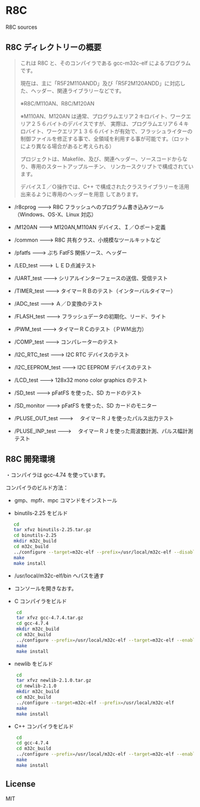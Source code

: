 R8C
=========

R8C sources 

## R8C ディレクトリーの概要

> これは R8C と、そのコンパイラである gcc-m32c-elf によるプログラムです。
>
> 現在は、主に「R5F2M110ANDD」及び「R5F2M120ANDD」に対応した、ヘッダー、関連ライブラリーなどです。
>
> ※R8C/M110AN、R8C/M120AN
>
> ※M110AN、M120AN は通常、プログラムエリア２キロバイト、ワークエリア２５６バイトのデバイスですが、
> 実際は、プログラムエリア６４キロバイト、ワークエリア１３６６バイトが有効で、フラッシュライターの
> 制御ファイルを修正する事で、全領域を利用する事が可能です。（ロットにより異なる場合があると考えられる）
>
> プロジェクトは、Makefile、及び、関連ヘッダー、ソースコードからなり、専用のスタートアップルーチン、
> リンカースクリプトで構成されています。
>
> デバイスＩ／Ｏ操作では、C++ で構成されたクラスライブラリーを活用出来るように専用のヘッダーを用意
> してあります。

 - /r8cprog         --->   R8C フラッシュへのプログラム書き込みツール（Windows、OS-X、Linux 対応）

 - /M120AN          --->   M120AN,M110AN デバイス、Ｉ／Ｏポート定義

 - /common          --->   R8C 共有クラス、小規模なツールキットなど

 - /pfatfs          --->   ぷち FatFS 関係ソース、ヘッダー

 - /LED_test        --->   ＬＥＤ点滅テスト

 - /UART_test       --->   シリアルインターフェースの送信、受信テスト

 - /TIMER_test      --->   タイマーＲＢのテスト（インターバルタイマー）

 - /ADC_test        --->   Ａ／Ｄ変換のテスト

 - /FLASH_test      --->   フラッシュデータの初期化、リード、ライト

 - /PWM_test        --->   タイマーＲＣのテスト（ＰＷＭ出力）

 - /COMP_test       --->   コンパレーターのテスト

 - /I2C_RTC_test    --->  I2C RTC デバイスのテスト

 - /I2C_EEPROM_test --->  I2C EEPROM デバイスのテスト

 - /LCD_test        --->  128x32 mono color graphics のテスト

 - /SD_test         --->  pFatFS を使った、SD カードのテスト

 - /SD_monitor      --->  pFatFS を使った、SD カードのモニター

 - /PLUSE_OUT_test  ---> 　タイマーＲＪを使ったパルス出力テスト

 - /PLUSE_INP_test  ---> 　タイマーＲＪを使った周波数計測、パルス幅計測テスト

## R8C 開発環境

・コンパイラは gcc-4.74 を使っています。

コンパイラのビルド方法：

 - gmp、mpfr、mpc コマンドをインストール

 - binutils-2.25 をビルド
```sh
   cd
   tar xfvz binutils-2.25.tar.gz
   cd binutils-2.25
   mkdir m32c_build
   cd m32c_build
   ../configure --target=m32c-elf --prefix=/usr/local/m32c-elf --disable-nls
   make
   make install
```

 -  /usr/local/m32c-elf/bin へパスを通す

 -  コンソールを開きなおす。

 -  C コンパイラをビルド
``` sh
    cd
    tar xfvz gcc-4.7.4.tar.gz
    cd gcc-4.7.4
    mkdir m32c_build
	cd m32c_build
    ../configure --prefix=/usr/local/m32c-elf --target=m32c-elf --enable-languages=c --disable-libssp --with-newlib --disable-nls
    make
    make install
```

 -  newlib をビルド
``` sh
    cd
    tar xfvz newlib-2.1.0.tar.gz
	cd newlib-2.1.0
    mkdir m32c_build
    cd m32c_build
    ../configure --target=m32c-elf --prefix=/usr/local/m32c-elf
	make
    make install
```

 -  C++ コンパイラをビルド
``` sh
    cd
    cd gcc-4.7.4
    cd m32c_build
    ../configure --prefix=/usr/local/m32c-elf --target=m32c-elf --enable-languages=c,c++ --disable-libssp --with-newlib --disable-nls --disable-libstdcxx-pch
    make
    make install
```

License
----

MIT
